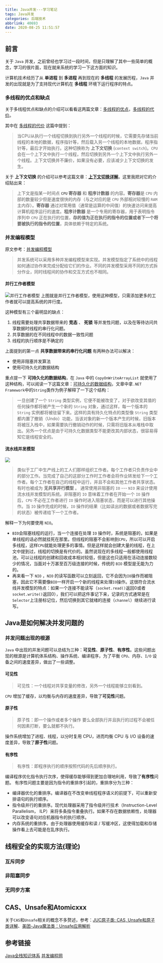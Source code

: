 ```yaml
---
title: Java并发---学习笔记
tags: Java并发
categories: 后端技术
abbrlink: 40693
date: 2020-08-25 11:51:57
---
```


## 前言
关于 `Java` 并发，之前曾经也学习过一段时间，但是只理解了其中一些简单的概念，学习的很片面，现在就来系统的学习一下这方面的知识。

计算机技术经历了从 **单进程** 到 **多进程** 再到现在的 **多线程** 的发展历程，`Java` 并发的出现就是为了支持现代计算机在 **多线程** 环境下运行程序的特点。

<!--more-->

### 多线程的优点和缺点
关于多线程优点和缺点的介绍可以看看这两篇文章：[多线程的优点](http://ifeve.com/benefits/)，[多线程的代价](http://ifeve.com/costs-of-multithreading/)。

其中在 [多线程的代价](http://ifeve.com/costs-of-multithreading/) 这篇中提到：
> 当CPU从执行一个线程切换到执行另外一个线程的时候，它需要先存储当前线程的本地的数据，程序指针等，然后载入另一个线程的本地数据，程序指针等，最后才开始执行。这种切换称为 **上下文切换** (`context switch`)。`CPU`会在一个上下文中执行一个线程，然后切换到另外一个上下文中执行另外一个线程。上下文切换并不廉价，如果没有必要，应该减少上下文切换的发生。

关于 **上下文切换** 的介绍可以参考这篇文章：[**上下文切换详解**](http://ifeve.com/context-switch-definition/)。这里我把对它的介绍贴出来：
> 上下文是指某一时间点 **`CPU` 寄存器** 和 **程序计数器** 的内容。**寄存器**是 `CPU` 内部的数量较少但是速度很快的内存（与之对应的是 `CPU` 外部相对较慢的 `RAM` 主内存）。**寄存器** 通过对常用值（通常是运算的中间值）的快速访问来提高计算机程序运行的速度。**程序计数器** 是一个专用的寄存器，用于表明指令序列中 `CPU` 正在执行的位置，**存的值为正在执行的指令的位置或者下一个将要被执行的指令的位置**，具体依赖于特定的系统。

### 并发编程模型
原文参考：[并发编程模型](http://ifeve.com/%e5%b9%b6%e5%8f%91%e7%bc%96%e7%a8%8b%e6%a8%a1%e5%9e%8b/)
> 并发系统可以采用多种并发编程模型来实现。并发模型指定了系统中的线程如何通过协作来完成分配给它们的作业。不同的并发模型采用不同的方式拆分作业，同时线程间的协作和交互方式也不相同。

#### 并行工作者模型
![并行工作者模型](https://ae01.alicdn.com/kf/U011338060bb94fe6a0ad232a7e07a9d0h.jpg)
上图就是并行工作者模型，使用这种模型，只需添加更多的工作者就可以提高系统的并行度。

这种模型有三个最明显的缺点：
1. 线程需要处理共享数据带来的 **竞态** 、 **死锁** 等并发性问题，以及在等待访问共享数据时线程的串行化问题。
2. 共享数据的在不同线程中的数据一致性问题
3. 线程的执行顺序是不确定的

上面提到的第一点 **共享数据带来的串行化问题** 有两种办法可以解决：
- 使用非阻塞并发算法
- 使用可持久化的数据结构

重点提一下 **可持久化的数据结构**，在 `Java` 中的 `CopyOnWriteArrayList` 就使用了这种结构，可以阅读一下这篇文章：[可持久化的数据结构](https://www.cnblogs.com/tedzhao/archive/2008/11/12/1332112.html)，文章中拿`.NET Framework`中的`String`类作为例子解释了一下这个结构：
> 一旦创建了一个 `String` 类型实例，它便不能被改变了，对于欲改变其值的任何操作都将被产生一个新的 `String` 对象，通过这样，每一个版本的 `String` 实例都将被驻留下来。这样的具有持久化特点的类型像 `String` 类型都内置了撤销（Undo）功能，当该对象的新一个版本产生的时候，旧版本将被压入栈中，如果需要执行撤销动作的时候，只需将旧版本从堆栈中取出。另外一个优点是由于可持久化数据类型不能更改其内部状态，很容易得知它是线程安全的。


#### 流水线并发模型
![](https://ae01.alicdn.com/kf/Ueaae6349d6ca4721ac036161ce3a83bcs.jpg)
> 类似于工厂中生产线上的工人们那样组织工作者。每个工作者只负责作业中的部分工作。当完成了自己的这部分工作时工作者会将作业转发给下一个工作者。每个工作者在自己的线程中运行，并且不会和其他工作者共享状态。有时也被成为 **无共享并行模型** 。
> 通常使用非阻塞的 `IO` --- `NIO` 来设计使用流水线并发模型的系统。非阻塞的 `IO` 意味着工作者在开始一个 `IO` 操作后，`CPU` 不必在工作者进行 `IO` 操作时进入阻塞状态，而是可以进行其他操作。当 `IO` 操作完成的时候，`IO` 操作的结果（比如读出的数据或者数据写完的状态）被传递给下一个工作者。

解释一下为何要使用 `NIO`。
- `BIO`会阻塞线程的运行，当一个连接在处理 `IO` 操作时，系统是阻塞的，如果是单线程的话必然就挂死在那里。但线程的阻塞不会影响到`CPU`，所以可以开启多线程，这样`CPU`就能处理更多的事情。但是这样就会创建大量的线程，在上文中提到过，线程的切换是有代价的。虽然说现在的多线程一般都使用线程池，可以让线程的创建和回收成本相对较低，但是这也只适用在活动连接数较少的情况，当面对十万甚至百万级连接的时候，传统的 `BIO` 模型是无能为力的。
- 再来看一下 `NIO` ，`NIO` 的读写函数可以立刻返回，它不会因为`IO`操作而被阻塞，因此它不需要像`BIO`一样开启一个新的线程来处理`IO`操作。这很符合流水线并发模型的特点：如果一个连接不能读写（`socket.read()`返回0或者`socket.write()`返回0），我们可以把这件事记下来，记录的方式通常是在`Selector`上注册标记位，然后切换到其它就绪的连接（`channel`）继续进行读写。

## Java是如何解决并发问题的

### 并发问题出现的根源
`Java` 中出现的并发问题可以总结为三种：**可见性**、**原子性**、**有序性**。这些问题出现的根源是计算机体系结构、操作系统、编译程序，为了平衡 `CPU`、内存、`I/O` 设备之间的速度差异，做出了一些调整。

#### 可见性
> 可见性：一个线程对共享变量的修改，另外一个线程能够立刻看到。

`CPU` 增加了缓存，以均衡与内存的速度差异，导致了**可见性**问题。

#### 原子性
> 原子性：即一个操作或者多个操作 要么全部执行并且执行的过程不会被任何因素打断，要么就都不执行。

操作系统增加了进程、线程，以分时复用 CPU，进而均衡 CPU 与 I/O 设备的速度差异，导致了**原子性**问题。

#### 有序性
> 有序性：即程序执行的顺序按照代码的先后顺序执行。

编译程序优化指令执行次序，使得缓存能够得到更加合理地利用，导致了**有序性**问题。
有序性问题主要是因为指令的重排序引起的，重排序分为三种：
- 编译器优化的重排序。编译器在不改变单线程程序语义的前提下，可以重新安排语句的执行顺序。 
- 指令级并行的重排序。现代处理器采用了指令级并行技术（Instruction-Level Parallelism， ILP）来将多条指令重叠执行。如果不存在数据依赖性，处理器可以改变语句对应机器指令的执行顺序。 
- 内存系统的重排序。由于处理器使用缓存和读 / 写缓冲区，这使得加载和存储操作看上去可能是在乱序执行。

## 线程安全的实现方法(理论)
### 互斥同步

### 非阻塞同步

### 无同步方案

## CAS、Unsafe和Atomicxxx
关于`CAS`和`Unsafe`相关的概念不多赘述，参考：[JUC原子类: CAS, Unsafe和原子类详解](https://www.pdai.tech/md/java/thread/java-thread-x-juc-AtomicInteger.html#cas-%e9%97%ae%e9%a2%98)、[美团-Java魔法类：Unsafe应用解析](https://tech.meituan.com/2019/02/14/talk-about-java-magic-class-unsafe.html)


## 参考链接
[Java全栈知识体系](https://www.pdai.tech/md/java/thread/java-thread-x-overview.html)
[并发编程网](http://ifeve.com/java-concurrency-thread-directory/)
